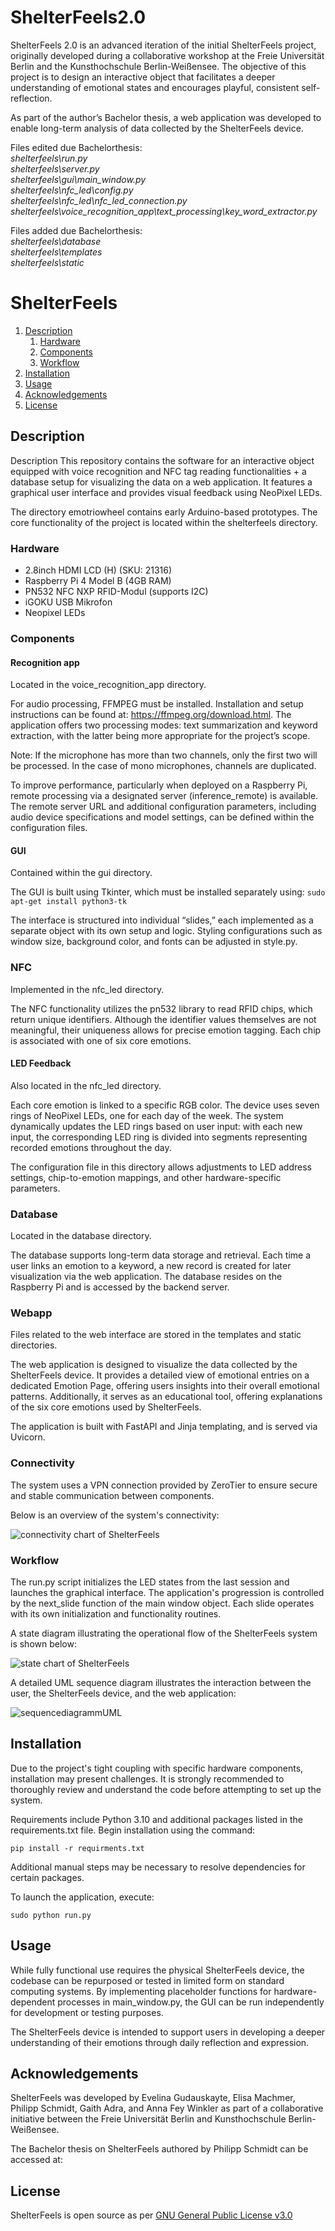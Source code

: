 # ShelterFeels2.0

ShelterFeels 2.0 is an advanced iteration of the initial ShelterFeels project, originally developed during a collaborative workshop at the Freie Universität Berlin and the Kunsthochschule Berlin-Weißensee. The objective of this project is to design an interactive object that facilitates a deeper understanding of emotional states and encourages playful, consistent self-reflection.<br>

As part of the author’s Bachelor thesis, a web application was developed to enable long-term analysis of data collected by the ShelterFeels device.<br>

Files edited due Bachelorthesis:<br>
*shelterfeels\run.py<br>*
*shelterfeels\server.py<br>*
*shelterfeels\gui\main_window.py<br>*
*shelterfeels\nfc_led\config.py<br>*
*shelterfeels\nfc_led\nfc_led_connection.py<br>*
*shelterfeels\voice_recognition_app\text_processing\key_word_extractor.py<br>*

Files added due Bachelorthesis:<br>
*shelterfeels\database<br>*
*shelterfeels\templates<br>*
*shelterfeels\static<br>*

# ShelterFeels

1. [ Description ](#Description)
   1. [ Hardware ](#Hardware)
   2. [ Components ](#Components)
   3. [ Workflow ](#Workflow)
2. [ Installation ](#Installation)
3. [ Usage ](#Usage)
4. [ Acknowledgements ](#Acknowledgements)
5. [ License ](#License)

## Description

Description
This repository contains the software for an interactive object equipped with voice recognition and NFC tag reading functionalities + a database setup for visualizing the data on a web application. It features a graphical user interface and provides visual feedback using NeoPixel LEDs.

The directory emotriowheel contains early Arduino-based prototypes. The core functionality of the project is located within the shelterfeels directory.

### Hardware

- 2.8inch HDMI LCD (H) (SKU: 21316)
- Raspberry Pi 4 Model B (4GB RAM)
- PN532 NFC NXP RFID-Modul (supports I2C)
- iGOKU USB Mikrofon
- Neopixel LEDs

### Components

#### Recognition app

Located in the voice_recognition_app directory.

For audio processing, FFMPEG must be installed. Installation and setup instructions can be found at: https://ffmpeg.org/download.html. The application offers two processing modes: text summarization and keyword extraction, with the latter being more appropriate for the project’s scope.

Note: If the microphone has more than two channels, only the first two will be processed. In the case of mono microphones, channels are duplicated.

To improve performance, particularly when deployed on a Raspberry Pi, remote processing via a designated server (inference_remote) is available. The remote server URL and additional configuration parameters, including audio device specifications and model settings, can be defined within the configuration files.

#### GUI

Contained within the gui directory.

The GUI is built using Tkinter, which must be installed separately using: `sudo apt-get install python3-tk`

The interface is structured into individual “slides,” each implemented as a separate object with its own setup and logic. Styling configurations such as window size, background color, and fonts can be adjusted in style.py.

### NFC

Implemented in the nfc_led directory.

The NFC functionality utilizes the pn532 library to read RFID chips, which return unique identifiers. Although the identifier values themselves are not meaningful, their uniqueness allows for precise emotion tagging. Each chip is associated with one of six core emotions.

#### LED Feedback

Also located in the nfc_led directory.

Each core emotion is linked to a specific RGB color. The device uses seven rings of NeoPixel LEDs, one for each day of the week. The system dynamically updates the LED rings based on user input: with each new input, the corresponding LED ring is divided into segments representing recorded emotions throughout the day.

The configuration file in this directory allows adjustments to LED address settings, chip-to-emotion mappings, and other hardware-specific parameters.

### Database

Located in the database directory.

The database supports long-term data storage and retrieval. Each time a user links an emotion to a keyword, a new record is created for later visualization via the web application. The database resides on the Raspberry Pi and is accessed by the backend server.

### Webapp

Files related to the web interface are stored in the templates and static directories.

The web application is designed to visualize the data collected by the ShelterFeels device. It provides a detailed view of emotional entries on a dedicated Emotion Page, offering users insights into their overall emotional patterns. Additionally, it serves as an educational tool, offering explanations of the six core emotions used by ShelterFeels.

The application is built with FastAPI and Jinja templating, and is served via Uvicorn.

### Connectivity

The system uses a VPN connection provided by ZeroTier to ensure secure and stable communication between components.

Below is an overview of the system's connectivity:

![connectivity chart of ShelterFeels](connectivitydiagram.png)

### Workflow

The run.py script initializes the LED states from the last session and launches the graphical interface. The application's progression is controlled by the next_slide function of the main window object. Each slide operates with its own initialization and functionality routines.

A state diagram illustrating the operational flow of the ShelterFeels system is shown below:

![state chart of ShelterFeels](shelterfeels_state_chart.png)

A detailed UML sequence diagram illustrates the interaction between the user, the ShelterFeels device, and the web application:

![sequencediagrammUML](sequencediagrammUML.svg)

## Installation

Due to the project's tight coupling with specific hardware components, installation may present challenges. It is strongly recommended to thoroughly review and understand the code before attempting to set up the system.

Requirements include Python 3.10 and additional packages listed in the requirements.txt file. Begin installation using the command:

`pip install -r requirments.txt` 

Additional manual steps may be necessary to resolve dependencies for certain packages.

To launch the application, execute:

`sudo python run.py`

## Usage

While fully functional use requires the physical ShelterFeels device, the codebase can be repurposed or tested in limited form on standard computing systems. By implementing placeholder functions for hardware-dependent processes in main_window.py, the GUI can be run independently for development or testing purposes.

The ShelterFeels device is intended to support users in developing a deeper understanding of their emotions through daily reflection and expression.

## Acknowledgements

ShelterFeels was developed by Evelina Gudauskayte, Elisa Machmer, Philipp Schmidt, Gaith Adra, and Anna Fey Winkler as part of a collaborative initiative between the Freie Universität Berlin and Kunsthochschule Berlin-Weißensee.

The Bachelor thesis on ShelterFeels authored by Philipp Schmidt can be accessed at:

## License

ShelterFeels is open source as per [GNU General Public License v3.0](LICENSE)
